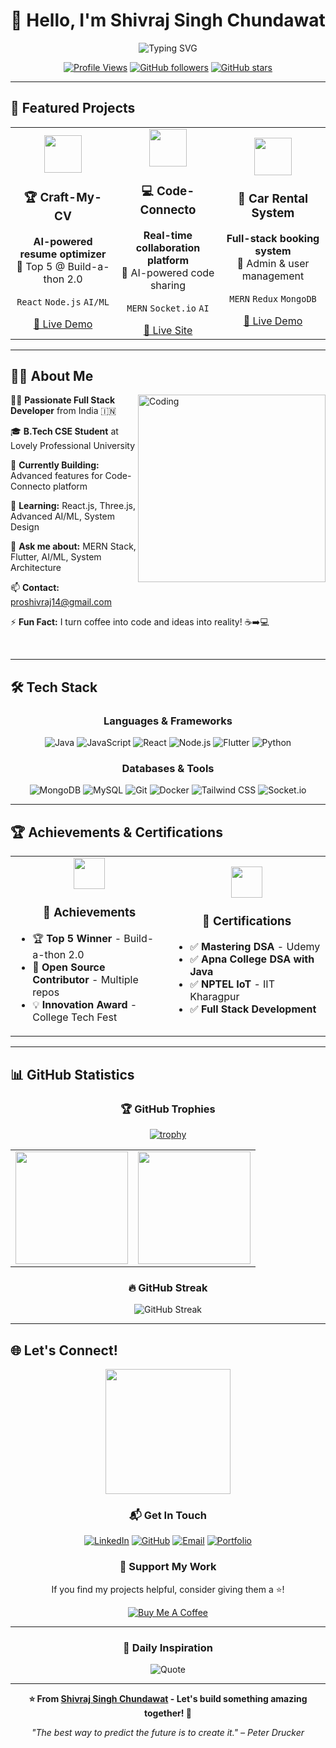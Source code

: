 <div align="center">

# 👋 Hello, I'm Shivraj Singh Chundawat

<img src="https://readme-typing-svg.herokuapp.com?font=Fira+Code&size=28&duration=3000&pause=1000&color=00D9FF&center=true&vCenter=true&width=500&lines=Full+Stack+Developer;MERN+Stack+Expert;AI+%26+ML+Explorer;Open+Source+Contributor" alt="Typing SVG" />

[![Profile Views](https://komarev.com/ghpvc/?username=Shivrajsingh14&label=Profile%20views&color=0e75b6&style=flat)](https://github.com/Shivrajsingh14)
[![GitHub followers](https://img.shields.io/github/followers/Shivrajsingh14?label=Followers&style=social)](https://github.com/Shivrajsingh14?tab=followers)
[![GitHub stars](https://img.shields.io/github/stars/Shivrajsingh14?label=Stars&style=social)](https://github.com/Shivrajsingh14)

</div>

---

## 🚀 Featured Projects

<div align="center">

<table>
<tr>
<td align="center" width="33%">
<img src="https://user-images.githubusercontent.com/74038190/212257454-16e3712e-945a-4ca2-b238-408ad0bf87e6.gif" width="60" height="60"/>
<h3>🏆 Craft-My-CV</h3>
<p><strong>AI-powered resume optimizer</strong><br/>
🥇 Top 5 @ Build-a-thon 2.0</p>
<p><code>React</code> <code>Node.js</code> <code>AI/ML</code></p>
<a href="https://craftmyycv.streamlit.app/">🔗 Live Demo</a>
</td>
<td align="center" width="33%">
<img src="https://user-images.githubusercontent.com/74038190/212257472-08e52665-c503-4bd9-aa20-f5a4dae769b5.gif" width="60" height="60"/>
<h3>💻 Code-Connecto</h3>
<p><strong>Real-time collaboration platform</strong><br/>
🤝 AI-powered code sharing</p>
<p><code>MERN</code> <code>Socket.io</code> <code>AI</code></p>
<a href="https://codeconnecto.com/">🔗 Live Site</a>
</td>
<td align="center" width="33%">
<img src="https://user-images.githubusercontent.com/74038190/212257468-1e9a91f1-b626-4baa-b15d-5c385dfa7ed2.gif" width="60" height="60"/>
<h3>🚗 Car Rental System</h3>
<p><strong>Full-stack booking system</strong><br/>
📱 Admin & user management</p>
<p><code>MERN</code> <code>Redux</code> <code>MongoDB</code></p>
<a href="https://carwallah.netlify.app/">🔗 Live Demo</a>
</td>
</tr>
</table>

</div>

---

## 🧑‍💻 About Me

<img align="right" alt="Coding" width="300" src="https://user-images.githubusercontent.com/74038190/229223263-cf2e4b07-2615-4f87-9c38-e37600f8381a.gif">

🙋‍♂️ **Passionate Full Stack Developer** from India 🇮🇳

🎓 **B.Tech CSE Student** at Lovely Professional University

🔭 **Currently Building:** Advanced features for Code-Connecto platform

🌱 **Learning:** React.js, Three.js, Advanced AI/ML, System Design

💬 **Ask me about:** MERN Stack, Flutter, AI/ML, System Architecture

📫 **Contact:** [proshivraj14@gmail.com](mailto:proshivraj14@gmail.com)

⚡ **Fun Fact:** I turn coffee into code and ideas into reality! ☕➡️💻

<br clear="both">

---

## 🛠️ Tech Stack

<div align="center">

### Languages & Frameworks
![Java](https://img.shields.io/badge/Java-ED8B00?style=for-the-badge&logo=openjdk&logoColor=white)
![JavaScript](https://img.shields.io/badge/JavaScript-F7DF1E?style=for-the-badge&logo=javascript&logoColor=black)
![React](https://img.shields.io/badge/React-20232A?style=for-the-badge&logo=react&logoColor=61DAFB)
![Node.js](https://img.shields.io/badge/Node.js-43853D?style=for-the-badge&logo=node.js&logoColor=white)
![Flutter](https://img.shields.io/badge/Flutter-02569B?style=for-the-badge&logo=flutter&logoColor=white)
![Python](https://img.shields.io/badge/Python-3776AB?style=for-the-badge&logo=python&logoColor=white)

### Databases & Tools
![MongoDB](https://img.shields.io/badge/MongoDB-4EA94B?style=for-the-badge&logo=mongodb&logoColor=white)
![MySQL](https://img.shields.io/badge/MySQL-00000F?style=for-the-badge&logo=mysql&logoColor=white)
![Git](https://img.shields.io/badge/Git-F05032?style=for-the-badge&logo=git&logoColor=white)
![Docker](https://img.shields.io/badge/Docker-2496ED?style=for-the-badge&logo=docker&logoColor=white)
![Tailwind CSS](https://img.shields.io/badge/Tailwind_CSS-38B2AC?style=for-the-badge&logo=tailwind-css&logoColor=white)
![Socket.io](https://img.shields.io/badge/Socket.io-black?style=for-the-badge&logo=socket.io&badgeColor=010101)

</div>

---

## 🏆 Achievements & Certifications

<div align="center">

<table>
<tr>
<td align="center" width="50%">
<img src="https://user-images.githubusercontent.com/74038190/212284087-bbe7e430-757e-4901-90bf-4cd2ce3e1852.gif" width="50"/>
<h3>🥇 Achievements</h3>
<ul align="left">
<li>🏆 <strong>Top 5 Winner</strong> - Build-a-thon 2.0</li>
<li>🌟 <strong>Open Source Contributor</strong> - Multiple repos</li>
<li>💡 <strong>Innovation Award</strong> - College Tech Fest</li>
</ul>
</td>
<td align="center" width="50%">
<img src="https://user-images.githubusercontent.com/74038190/212284158-e840e285-664b-44d7-b79b-e264b5e54825.gif" width="50"/>
<h3>📜 Certifications</h3>
<ul align="left">
<li>✅ <strong>Mastering DSA</strong> - Udemy</li>
<li>✅ <strong>Apna College DSA with Java</strong></li>
<li>✅ <strong>NPTEL IoT</strong> - IIT Kharagpur</li>
<li>✅ <strong>Full Stack Development</strong></li>
</ul>
</td>
</tr>
</table>

</div>

---

## 📊 GitHub Statistics

<div align="center">

### 🏆 GitHub Trophies
[![trophy](https://github-profile-trophy.vercel.app/?username=Shivrajsingh14&theme=tokyonight&no-frame=false&no-bg=false&margin-w=4&row=1)](https://github.com/ryo-ma/github-profile-trophy)

<table>
<tr>
<td align="center">
<img height="180em" src="https://github-readme-stats.vercel.app/api?username=Shivrajsingh14&show_icons=true&theme=tokyonight&include_all_commits=true&count_private=true"/>
</td>
<td align="center">
<img height="180em" src="https://github-readme-stats.vercel.app/api/top-langs/?username=Shivrajsingh14&layout=compact&langs_count=8&theme=tokyonight"/>
</td>
</tr>
</table>

### 🔥 GitHub Streak
<img src="https://github-readme-streak-stats.herokuapp.com/?user=Shivrajsingh14&theme=tokyonight" alt="GitHub Streak" />

</div>

---

## 🌐 Let's Connect!

<div align="center">

<img src="https://user-images.githubusercontent.com/74038190/212284100-561aa473-3905-4a80-b561-0d28506553ee.gif" width="200">

### 📬 Get In Touch

[![LinkedIn](https://img.shields.io/badge/LinkedIn-0077B5?style=for-the-badge&logo=linkedin&logoColor=white)](https://linkedin.com/in/shivrajsingh14)
[![GitHub](https://img.shields.io/badge/GitHub-100000?style=for-the-badge&logo=github&logoColor=white)](https://github.com/Shivrajsingh14)
[![Email](https://img.shields.io/badge/Email-D14836?style=for-the-badge&logo=gmail&logoColor=white)](mailto:proshivraj14@gmail.com)
[![Portfolio](https://img.shields.io/badge/Portfolio-FF5722?style=for-the-badge&logo=todoist&logoColor=white)](https://github.com/Shivrajsingh14)

### 💝 Support My Work

If you find my projects helpful, consider giving them a ⭐!

[![Buy Me A Coffee](https://img.shields.io/badge/Buy%20Me%20A%20Coffee-FFDD00?style=for-the-badge&logo=buy-me-a-coffee&logoColor=black)](https://buymeacoffee.com/shivrajsingh14)

</div>

---

<div align="center">

### 💭 Daily Inspiration
![Quote](https://quotes-github-readme.vercel.app/api?type=horizontal&theme=tokyonight)

---

**⭐ From [Shivraj Singh Chundawat](https://github.com/Shivrajsingh14) - Let's build something amazing together! 🚀**

*"The best way to predict the future is to create it." – Peter Drucker*

</div>
